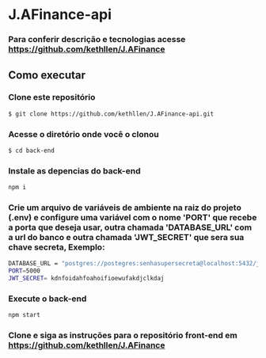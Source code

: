 # J.AFinance-api
### Para conferir descrição e tecnologias acesse https://github.com/kethllen/J.AFinance

## Como executar

### Clone este repositório
```bash
$ git clone https://github.com/kethllen/J.AFinance-api.git
```
### Acesse o diretório onde você o clonou
```bash
$ cd back-end
```
### Instale as depencias do back-end
```bash
npm i
```
### Crie um arquivo de variáveis de ambiente na raiz do projeto (.env) e configure uma variável com o nome 'PORT' que recebe a porta que deseja usar, outra chamada 'DATABASE_URL' com a url do banco e outra chamada 'JWT_SECRET' que sera sua chave secreta, Exemplo:
```bash
DATABASE_URL = "postgres://postegres:senhasupersecreta@localhost:5432/jafinance";
PORT=5000
JWT_SECRET= kdnfoidahfoahoifioewufakdjclkdaj
```
### Execute o back-end
```bash
npm start
```
### Clone e siga as instruções para o repositório front-end em https://github.com/kethllen/J.AFinance
